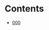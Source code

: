 # Contents

* [000](https://www.gitbook.com/book/wuxlifeng/everything/edit#/edit/master/000.Markdown-Example.md)



